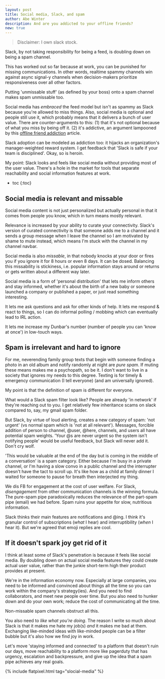 ```yaml
---
layout: post
title: Social media, Slack, and spam
author: Abe Winter
description: And are you addicted to your offline friends?
new: true
---
```


> Disclaimer: I own slack stock.

Slack, by not taking responsibility for being a feed, is doubling down on being a spam channel.

This has worked out so far because at work, you can be punished for missing communications.
In other words, realtime spammy channels win against async signal-y channels when decision-makers prioritize responsiveness over all other factors.

Putting 'unmissable stuff' (as defined by your boss) onto a spam channel makes spam unmissable too.

Social media has *embraced* the feed model but isn't as spammy as Slack because you're allowed to miss things.
Also, social media is optional and people still use it, which probably means that it delivers a bunch of user value.
There are counter-arguments to this:
(1) that it's not optional because of what you miss by being off it.
(2) it's addictive, an argument lampooned by this [offline friend addiction](https://psyarxiv.com/7x85m/) article.

Slack adoption can be modeled as addiction too:
it hijacks an organization's manager-weighted reward system.
I get feedback that 'Slack is safe if your team is disciplined'.
Okay, so is heroin.

My point: Slack looks and feels like social media without providing most of the user value. There's a hole in the market for tools that separate reachability and social information features at work.

* toc
{:toc}

## Social media is relevant and missable

Social media content is not just personalized but actually personal in that it comes from people you know, which in turn means mostly relevant.

Relevance is increased by your ability to curate your connectivity.
Slack's version of curated connectivity is that someone adds me to a channel and it sends a group message when I leave the channel so I am motivated by shame to mute instead, which means I'm stuck with the channel in my channel navbar.

Social media is also *missable*, in that nobody knocks at your door or fires you if you ignore it for 8 hours or even 8 days.
It can be dosed.
Balancing this missability is stickiness, i.e. popular information stays around or returns or gets written about a different way later.

Social media is a form of 'personal distribution' that lets me inform others and stay informed, whether it's about the birth of a new baby or someone launched a company or published a paper, or just read something interesting.

It lets me ask questions and ask for other kinds of help. It lets me respond & react to things, so I can do informal polling / mobbing which can eventually lead to IRL action.

It lets me increase my Dunbar's number (number of people you can 'know at once') in low-touch ways.

## Spam is irrelevant and hard to ignore

For me, neverending family group texts that begin with someone finding a photo in an old album and notify randomly at night are *pure spam*.
If muting these means makes me a psychopath, so be it.
I don't want to live in a society that ignores my needs to this degree.
Texting is for timely & emergency communication (I tell everyone) (and am universally ignored).

My point is that the definition of spam is different for everyone.

What would a Slack spam filter look like?
People are already 'in network' if they're reaching out to you.
I get relatively few inheritance scams on slack compared to, say, my gmail spam folder.

But Slack, by virtue of loud alerting, creates a new category of spam: 'not urgent' (vs normal spam which is 'not at all relevant').
Messages, forcible addition of person to channel, @user, @here, channels, and users all have potential spam weights.
'Your @s are never urgent so the system isn't notifying people' would be useful feedback, but Slack will never add it.
Don't cry wolf.

'This would be valuable at the end of the day but is coming in the middle of a conversation' is a spam category.
Either because I'm busy in a private channel, or I'm having a slow convo in a public channel and the interrupter doesn't have the tact to scroll up.
It's like how as a child at family dinner I waited for someone to pause for breath then interjected my thing.

We dis FB for engagement at the cost of user welfare.
For Slack, *disengagement* from other communication channels is the winning formula.
The pure-spam pipe paradoxically reduces the relevance of the part-spam pipe (email) we had before.
Spam ruins your appetite for slow, nutritious information.

Slack thinks their main features are notifications and @ing.
I think it's granular control of subscriptions (*what* I hear) and interruptibility (*when* I hear it).
But we're agreed that emoji replies are cool.

## If it doesn't spark joy get rid of it

I think at least some of Slack's penetration is because it feels like social media.
By doubling down on actual social media features they could create actual user value, rather than the junkie short-term high their product provides at present.

We're in the information economy now.
Especially at large companies, you need to be informed and convinced about things all the time so you can work within the company's strategy(ies).
And you need to find collaborators, and meet new people over time.
But you also need to hunker down and do your own work; reduce the cost of communicating all the time.

Non-missable spam channels obstruct all this.

You also need to *like what you're doing*.
The reason I write so much about Slack is that it makes me hate my job(s) *and* it makes me bad at them.
Exchanging like-minded ideas with like-minded people can be a filter bubble but it's also how we find joy in work.

Let's move 'staying informed and connected' to a platform that doesn't ruin our days,
move reachability to a platform more like pagerduty that has urgency, escalation and backpressure,
and give up the idea that a spam pipe achieves any real goals.

{% include flatpixel.html tag="slocial-media" %}
